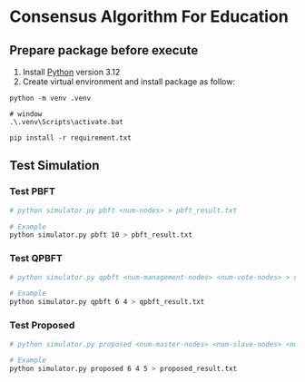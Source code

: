 # Consensus Algorithm For Education

## Prepare package before execute
1. Install [Python](https://www.python.org/) version 3.12
2. Create virtual environment and install package as follow:
```command line
python -m venv .venv

# window
.\.venv\Scripts\activate.bat

pip install -r requirement.txt
```

## Test Simulation
### Test PBFT
``` bash
# python simulator.py pbft <num-nodes> > pbft_result.txt

# Example
python simulator.py pbft 10 > pbft_result.txt
```

### Test QPBFT
``` bash
# python simulator.py qpbft <num-management-nodes> <num-vote-nodes> > qpbft_result.txt

# Example
python simulator.py qpbft 6 4 > qpbft_result.txt
```

### Test Proposed
``` bash
# python simulator.py proposed <num-master-nodes> <num-slave-nodes> <num-sample> > proposed_result.txt

# Example
python simulator.py proposed 6 4 5 > proposed_result.txt
```